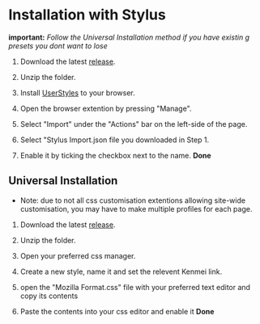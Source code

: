 # Installation with Stylus

**important:** *Follow the Universal Installation method if you have existin g presets you dont want to lose*

1. Download the latest [release](https://github.com/Kyerstorm/Kenmei-Dark-Mode/releases).

2. Unzip the folder.

3. Install [UserStyles](https://userstyles.org/) to your browser.

4. Open the browser extention by pressing "Manage".

5. Select "Import" under the "Actions" bar on the left-side of the page.

6. Select "Stylus Import.json file you downloaded in Step 1.

7. Enable it by ticking the checkbox next to the name.
**Done**

## Universal Installation

- Note: due to not all css customisation extentions allowing site-wide customisation, you may have to make multiple profiles for each page.

1. Download the latest [release](https://github.com/Kyerstorm/Kenmei-Dark-Mode/releases).

2. Unzip the folder.

3. Open your preferred css manager.

4. Create a new style, name it and set the relevent Kenmei link.

5. open the "Mozilla Format.css" file with your preferred text editor and copy its contents

6. Paste the contents into your css editor and enable it
**Done**
